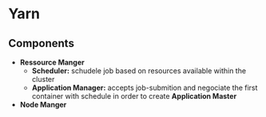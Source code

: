 # Yarn

## Components 
* **Ressource Manger** 
    * **Scheduler:** schudele job based on resources available within the cluster  
    * **Application Manager:** accepts job-submition and negociate the first container with schedule in order to create **Application Master**
* **Node Manger** 
